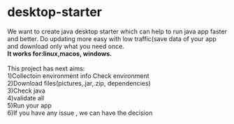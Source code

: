 # desktop-starter
We want to create java desktop starter which can help to run java app faster and better. Do updating more easy with low traffic(save data of your app and download only what you need once. 
<br><b>It works for:linux,macos, windows.</b>
<br><br>This project has next aims: <br>1)Collectoin environment info Check environment <br>2)Download files(pictures,.jar,.zip, dependencies) <br>3)Check java <br>4)validate all <br>5)Run your app <br>6)If you have any issue , we can have the decision
